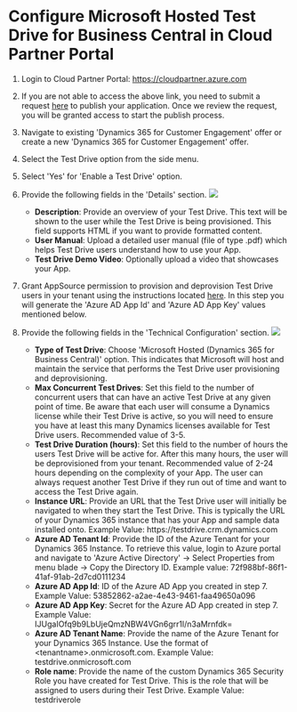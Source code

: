 # Configure Microsoft Hosted Test Drive for Business Central in Cloud Partner Portal

1. Login to Cloud Partner Portal: https://cloudpartner.azure.com
2. If you are not able to access the above link, you need to submit a request [here](https://appsource.microsoft.com/en-us/partners/list-an-app) to publish your application. Once we review the request, you will be granted access to start the publish process. 
3. Navigate to existing 'Dynamics 365 for Customer Engagement' offer or create a new 'Dynamics 365 for Customer Engagement' offer.
4. Select the Test Drive option from the side menu.
5. Select 'Yes' for 'Enable a Test Drive' option.

6. Provide the following fields in the 'Details' section. ![](https://github.com/Microsoft/AppSource/blob/patch-1/Images/EnableTestDrive.PNG)

    *    **Description**: Provide an overview of your Test Drive. This text will be shown to the user while the Test Drive is being provisioned. This field supports HTML if you want to provide formatted content.
    *    **User Manual**: Upload a detailed user manual (file of type .pdf) which helps Test Drive users understand how to use your App. 
    *    **Test Drive Demo Video**: Optionally upload a video that showcases your App. 

7. Grant AppSource permission to provision and deprovision Test Drive users in your tenant using the instructions located [here](https://github.com/Microsoft/AppSource/blob/master/Microsoft%20Hosted%20Test%20Drive/Setup-your-Azure-subscription-for-Dynamics365-Financials-Microsoft-Hosted-Test-Drives.md). In this step you will generate the 'Azure AD App Id' and 'Azure AD App Key' values mentioned below.

8. Provide the following fields in the 'Technical Configuration' section. ![](https://github.com/Microsoft/AppSource/blob/patch-1/Images/BusinessCentralTestDriveTemplateInCPP.PNG)   

    *    **Type of Test Drive**: Choose 'Microsoft Hosted (Dynamics 365 for Business Central)' option. This indicates that Microsoft will host and maintain the service that performs the Test Drive user provisioning and deprovisioning. 
    *    **Max Concurrent Test Drives**: Set this field to the number of concurrent users that can have an active Test Drive at any given point of time. Be aware that each user will consume a Dynamics license while their Test Drive is active, so you will need to ensure you have at least this many Dynamics licenses available for Test Drive users. Recommended value of 3-5.
    *    **Test Drive Duration (hours)**: Set this field to the number of hours the users Test Drive will be active for. After this many hours, the user will be deprovisioned from your tenant. Recommended value of 2-24 hours depending on the complexity of your App. The user can always request another Test Drive if they run out of time and want to access the Test Drive again.
    *    **Instance URL**: Provide an URL that the Test Drive user will initially be navigated to when they start the Test Drive. This is typically the URL of your Dynamics 365 instance that has your App and sample data installed onto. Example Value: https://<span></span>testdrive.crm.dynamics.com
    *    **Azure AD Tenant Id**: Provide the ID of the Azure Tenant for your Dynamics 365 Instance. To retrieve this value, login to Azure portal and navigate to 'Azure Active Directory' -> Select Properties from menu blade -> Copy the Directory ID. Example value: 72f988bf-86f1-41af-91ab-2d7cd0111234
    *    **Azure AD App Id**: ID of the Azure AD App you created in step 7.<br />Example Value: 53852862-a2ae-4e43-9461-faa49650a096
    *    **Azure AD App Key**: Secret for the Azure AD App created in step 7.<br />Example Value: IJUgaIOfq9b9LbUjeQmzNBW4VGn6grr1l/n3aMrnfdk=
    *    **Azure AD Tenant Name**: Provide the name of the Azure Tenant for your Dynamics 365 Instance. Use the format of \<tenantname>.onmicrosoft.com. Example Value: testdrive.onmicrosoft.com
    *    **Role name**: Provide the name of the custom Dynamics 365 Security Role you have created for Test Drive. This is the role that will be assigned to users during their Test Drive. Example Value: testdriverole
